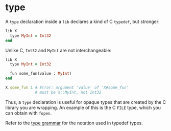 # type

A `type` declaration inside a `lib` declares a kind of C `typedef`, but stronger:

```ruby
lib X
  type MyInt = Int32
end
```

Unlike C, `Int32` and `MyInt` are not interchangeable:

```ruby
lib X
  type MyInt = Int32

  fun some_fun(value : MyInt)
end

X.some_fun 1 # Error: argument 'value' of 'X#some_fun'
             # must be X::MyInt, not Int32
```

Thus, a `type` declaration is useful for opaque types that are created by the C library you are wrapping. An example of this is the C `FILE` type, which you can obtain with `fopen`.

Refer to the [type grammar](type_grammar.html) for the notation used in typedef types.
